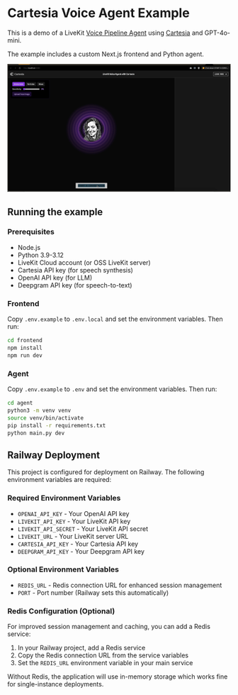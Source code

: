 # Cartesia Voice Agent Example

This is a demo of a LiveKit [Voice Pipeline Agent](https://docs.livekit.io/agents/voice-agent/voice-pipeline/) using [Cartesia](https://www.cartesia.ai/) and GPT-4o-mini.

The example includes a custom Next.js frontend and Python agent.


![Screenshot of the Cartesia Voice Agent Example](.github/screenshot.png)

## Running the example

### Prerequisites

- Node.js
- Python 3.9-3.12
- LiveKit Cloud account (or OSS LiveKit server)
- Cartesia API key (for speech synthesis)
- OpenAI API key (for LLM)
- Deepgram API key (for speech-to-text)

### Frontend

Copy `.env.example` to `.env.local` and set the environment variables. Then run:

```bash
cd frontend
npm install
npm run dev
```

### Agent

Copy `.env.example` to `.env` and set the environment variables. Then run:

```bash
cd agent
python3 -m venv venv
source venv/bin/activate
pip install -r requirements.txt
python main.py dev
```

## Railway Deployment

This project is configured for deployment on Railway. The following environment variables are required:

### Required Environment Variables
- `OPENAI_API_KEY` - Your OpenAI API key
- `LIVEKIT_API_KEY` - Your LiveKit API key  
- `LIVEKIT_API_SECRET` - Your LiveKit API secret
- `LIVEKIT_URL` - Your LiveKit server URL
- `CARTESIA_API_KEY` - Your Cartesia API key
- `DEEPGRAM_API_KEY` - Your Deepgram API key

### Optional Environment Variables
- `REDIS_URL` - Redis connection URL for enhanced session management
- `PORT` - Port number (Railway sets this automatically)

### Redis Configuration (Optional)
For improved session management and caching, you can add a Redis service:

1. In your Railway project, add a Redis service
2. Copy the Redis connection URL from the service variables
3. Set the `REDIS_URL` environment variable in your main service

Without Redis, the application will use in-memory storage which works fine for single-instance deployments.
